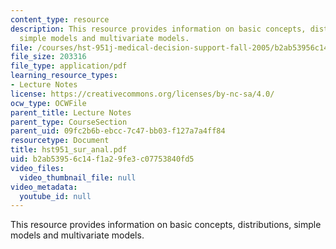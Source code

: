 ```yaml
---
content_type: resource
description: This resource provides information on basic concepts, distributions,
  simple models and multivariate models.
file: /courses/hst-951j-medical-decision-support-fall-2005/b2ab53956c14f1a29fe3c07753840fd5_hst951_sur_anal.pdf
file_size: 203316
file_type: application/pdf
learning_resource_types:
- Lecture Notes
license: https://creativecommons.org/licenses/by-nc-sa/4.0/
ocw_type: OCWFile
parent_title: Lecture Notes
parent_type: CourseSection
parent_uid: 09fc2b6b-ebcc-7c47-bb03-f127a7a4ff84
resourcetype: Document
title: hst951_sur_anal.pdf
uid: b2ab5395-6c14-f1a2-9fe3-c07753840fd5
video_files:
  video_thumbnail_file: null
video_metadata:
  youtube_id: null
---
```

This resource provides information on basic concepts, distributions, simple models and multivariate models.